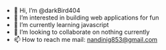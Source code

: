 - 👋 Hi, I’m @darkBird404
- 👀 I’m interested in building web applications for fun
- 🌱 I’m currently learning javascript
- 💞️ I’m looking to collaborate on nothing currently
- 📫 How to reach me mail: nandinig853@gmail.com 

<!---
darkBird404/darkBird404 is a ✨ special ✨ repository because its `README.md` (this file) appears on your GitHub profile.
You can click the Preview link to take a look at your changes.
--->
